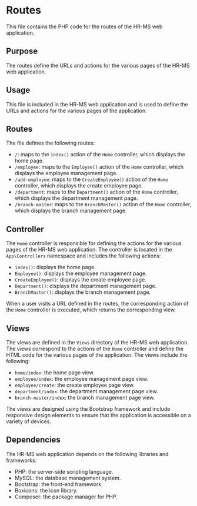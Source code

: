 # Routes

This file contains the PHP code for the routes of the HR-MS web application.

## Purpose

The routes define the URLs and actions for the various pages of the HR-MS web application.

## Usage

This file is included in the HR-MS web application and is used to define the URLs and actions for the various pages of the application.

## Routes

The file defines the following routes:

- `/`: maps to the `index()` action of the `Home` controller, which displays the home page.
- `/employee`: maps to the `Employee()` action of the `Home` controller, which displays the employee management page.
- `/add-employee`: maps to the `CreateEmployee()` action of the `Home` controller, which displays the create employee page.
- `/department`: maps to the `Department()` action of the `Home` controller, which displays the department management page.
- `/branch-master`: maps to the `BranchMaster()` action of the `Home` controller, which displays the branch management page.

## Controller

The `Home` controller is responsible for defining the actions for the various pages of the HR-MS web application. The controller is located in the `App\Controllers` namespace and includes the following actions:

- `index()`: displays the home page.
- `Employee()`: displays the employee management page.
- `CreateEmployee()`: displays the create employee page.
- `Department()`: displays the department management page.
- `BranchMaster()`: displays the branch management page.

When a user visits a URL defined in the routes, the corresponding action of the `Home` controller is executed, which returns the corresponding view.

## Views

The views are defined in the `Views` directory of the HR-MS web application. The views correspond to the actions of the `Home` controller and define the HTML code for the various pages of the application. The views include the following:

- `home/index`: the home page view.
- `employee/index`: the employee management page view.
- `employee/create`: the create employee page view.
- `department/index`: the department management page view.
- `branch-master/index`: the branch management page view.

The views are designed using the Bootstrap framework and include responsive design elements to ensure that the application is accessible on a variety of devices.

## Dependencies

The HR-MS web application depends on the following libraries and frameworks:

- PHP: the server-side scripting language.
- MySQL: the database management system.
- Bootstrap: the front-end framework.
- Boxicons: the icon library.
- Composer: the package manager for PHP.